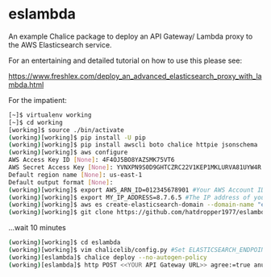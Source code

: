 # eslambda
An example Chalice package to deploy an API Gateway/ Lambda proxy to the AWS Elasticsearch service.

For an entertaining and detailed tutorial on how to use this please see:

https://www.freshlex.com/deploy_an_advanced_elasticsearch_proxy_with_lambda.html 

For the impatient:

```bash
[~]$ virtualenv working
[~]$ cd working
[working]$ source ./bin/activate
(working)[working]$ pip install -U pip
(working)[working]$ pip install awscli boto chalice httpie jsonschema
(working)[working]$ aws configure
AWS Access Key ID [None]: 4F4OJ5BO8YAZSMK75VT6
AWS Secret Access Key [None]: YVNXPN9S0D9GHTCZRC22V1KEP1MKLURVA81UYW4R
Default region name [None]: us-east-1
Default output format [None]:
(working)[working]$ export AWS_ARN_ID=012345678901 #Your AWS Account ID
(working)[working]$ export MY_IP_ADDRESS=8.7.6.5 #The IP address of you dev workstation for GUI
(working)[working]$ aws es create-elasticsearch-domain --domain-name "elastic" --elasticsearch-version "6.0" --elasticsearch-cluster-config InstanceType="t2.small.elasticsearch",InstanceCount=1,DedicatedMasterEnabled=false,ZoneAwarenessEnabled=false --ebs-options EBSEnabled=true,VolumeType="gp2",VolumeSize=10 --access-policies "{\"Version\":\"2012-10-17\",\"Statement\":[{\"Effect\":\"Allow\",\"Principal\":{\"AWS\":\"arn:aws:iam::"$AWS_ARN_ID":root\"},\"Action\":\"es:*\",\"Resource\":\"arn:aws:es:us-east-1:"$AWS_ARN_ID":domain/elastic/*\"},{\"Sid\":\"\",\"Effect\":\"Allow\",\"Principal\":{\"AWS\":\"*\"},\"Action\":\"es:*\",\"Resource\":\"arn:aws:es:us-east-1:"$AWS_ARN_ID":domain/elastic/*\",\"Condition\":{\"IpAddress\":{\"aws:SourceIp\":[\""$MY_IP_ADDRESS"\"]}}}]}"
(working)[working]$ git clone https://github.com/hatdropper1977/eslambda.git
```
...wait 10 minutes
```bash
(working)[working]$ cd eslambda
(working)[working]$ vim chalicelib/config.py #Set ELASTICSEARCH_ENDPOINT to your new AWS Elasticsearch endpoint
(working)[eslambda]$ chalice deploy --no-autogen-policy
(working)[eslambda]$ http POST <<YOUR API Gateway URL>> agree:=true anumber:=1 textblob='abc sdf' ipaddr='192.168.10.10'
```
